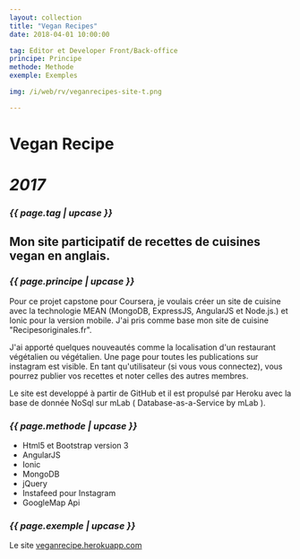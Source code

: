 ```yaml
---
layout: collection
title: "Vegan Recipes"
date: 2018-04-01 10:00:00

tag: Editor et Developer Front/Back-office
principe: Principe
methode: Methode
exemple: Exemples

img: /i/web/rv/veganrecipes-site-t.png

---
```

# Vegan Recipe 
# _2017_
### _{{ page.tag | upcase }}_

## Mon site participatif de recettes de cuisines vegan en anglais.

### _{{ page.principe | upcase }}_
Pour ce projet capstone pour Coursera, je voulais créer un site de cuisine avec la technologie MEAN (MongoDB, ExpressJS, AngularJS et Node.js.) et Ionic pour la version mobile. J'ai pris comme base mon site de cuisine "Recipesoriginales.fr".

J'ai apporté quelques nouveautés comme la localisation d'un restaurant végétalien ou végétalien. Une page pour toutes les publications sur instagram est visible. En tant qu'utilisateur (si vous vous connectez), vous pourrez publier vos recettes et noter celles des autres membres.

Le site est developpé à partir de GitHub et il est propulsé par Heroku avec la base de donnée NoSql sur mLab ( Database-as-a-Service by mLab ).

### _{{ page.methode | upcase }}_
- Html5 et Bootstrap version 3
- AngularJS
- Ionic
- MongoDB
- jQuery
- Instafeed pour Instagram
- GoogleMap Api

### _{{ page.exemple | upcase }}_
Le site [veganrecipe.herokuapp.com](https://veganrecipe.herokuapp.com/ "le site Recettes Originales")